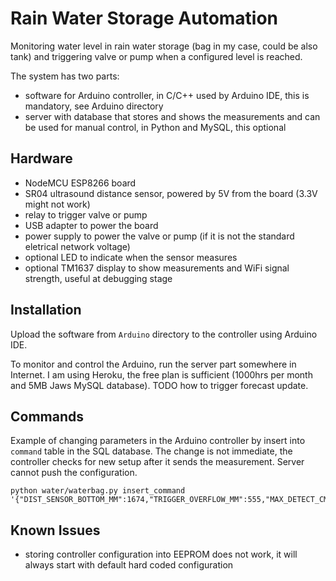 # Rain Water Storage Automation

Monitoring water level in rain water storage (bag in my case, could be also tank) and triggering valve or pump when a configured level is reached.

The system has two parts:

- software for Arduino controller, in C/C++ used by Arduino IDE, this is mandatory, see Arduino directory
- server with database that stores and shows the measurements and can be used for manual control, in Python and MySQL, this optional

## Hardware

- NodeMCU ESP8266 board
- SR04 ultrasound distance sensor, powered by 5V from the board (3.3V might not work)
- relay to trigger valve or pump
- USB adapter to power the board
- power supply to power the valve or pump (if it is not the standard eletrical network voltage)
- optional LED to indicate when the sensor measures
- optional TM1637 display to show measurements and WiFi signal strength, useful at debugging stage

## Installation

Upload the software from `Arduino` directory to the controller using Arduino IDE.

To monitor and control the Arduino, run the server part somewhere in Internet. I am using Heroku, the free plan is sufficient (1000hrs per month and 5MB Jaws MySQL database). TODO how to trigger forecast update.

## Commands

Example of changing parameters in the Arduino controller by insert into `command` table in the SQL database. The change is not immediate, the controller checks for new setup after it sends the measurement. Server cannot push the configuration.

```
python water/waterbag.py insert_command '{"DIST_SENSOR_BOTTOM_MM":1674,"TRIGGER_OVERFLOW_MM":555,"MAX_DETECT_CM":300,"N_PINGS":9,"MIN_CHANGE_MM":3,"CYCLE_MEASURE_S":2,"CYCLE_SEND_S":60,"FORCE_SEND_S":600,"WIFI_TIMEOUT_S":30}'
```

## Known Issues

- storing controller configuration into EEPROM does not work, it will always start with default hard coded configuration
